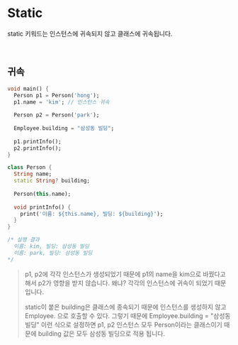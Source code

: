 # Static

static 키워드는 인스턴스에 귀속되지 않고 클래스에 귀속됩니다.

<br/>

## 귀속

``` dart
void main() {
  Person p1 = Person('hong');
  p1.name = 'kim'; // 인스턴스 귀속
  
  Person p2 = Person('park');
  
  Employee.building = "삼성동 빌딩";
  
  p1.printInfo();
  p2.printInfo();
}

class Person {
  String name;
  static String? building;
  
  Person(this.name);
  
  void printInfo() {
    print('이름: ${this.name}, 빌딩: ${building}');
  }
}

/* 실행 결과
  이름: kim, 빌딩: 삼성동 빌딩
  이름: park, 빌딩: 삼성동 빌딩
*/
```

> p1, p2에 각각 인스턴스가 생성되었기 때문에 p1의 name을 kim으로 바꿨다고 해서 p2가 영향을 받지 않습니다.
> 왜냐? 각각의 인스턴스에 귀속이 되었기 때문입니다. <br/>
>
> static이 붙은 building은 클래스에 종속되기 때문에 인스턴스를 생성하지 않고 Employee. 으로 호출할 수 있다.
> 그렇기 때문에 Employee.building = "삼성동 빌딩" 이런 식으로 설정하면 p1, p2 인스턴스 모두 Person이라는 클래스이기 때문에 building 값은 모두 삼성동 빌딩으로 적용 됩니다.